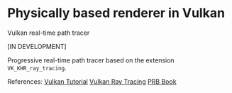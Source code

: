 # Physically based renderer in Vulkan
Vulkan real-time path tracer

[IN DEVELOPMENT]

Progressive real-time path tracer based on the extension `VK_KHR_ray_tracing`.

References:
[Vulkan Tutorial](https://vulkan-tutorial.com/)
[Vulkan Ray Tracing](https://nvpro-samples.github.io/vk_raytracing_tutorial_KHR/)
[PRB Book](http://www.pbr-book.org/3ed-2018/contents.html)